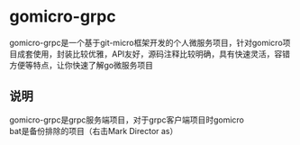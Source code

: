 # gomicro-grpc
gomicro-grpc是一个基于git-micro框架开发的个人微服务项目，针对gomicro项目成套使用，封装比较优雅，API友好，源码注释比较明确，具有快速灵活，容错方便等特点，让你快速了解go微服务项目

## 说明
gomicro-grpc是grpc服务端项目，对于grpc客户端项目时gomicro  
bat是备份排除的项目（右击Mark Director as）
